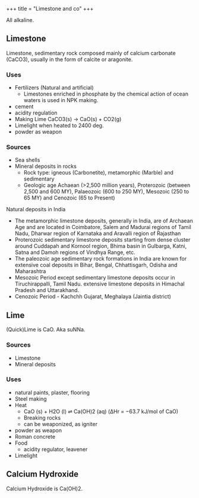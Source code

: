 +++
title = "Limestone and co"
+++

All alkaline.

## Limestone
Limestone, sedimentary rock composed mainly of calcium carbonate (CaCO3), usually in the form of calcite or aragonite.

### Uses
- Fertilizers (Natural and artificial)
  - Limestones enriched in phosphate by the chemical action of ocean waters is used in NPK making.
- cement
- acidity regulation
- Making Lime CaCO3(s) → CaO(s) + CO2(g)
- Limelight when heated to 2400 deg.
- powder as weapon

### Sources
- Sea shells
- Mineral deposits in rocks
  - Rock type: igneous (Carbonetite), metamorphic (Marble) and sedimentary
  - Geologic age Achaean (>2,500 million years), Proterozoic (between 2,500 and 600 MY), Palaeozoic (600 to 250 MY), Mesozoic (250 to 65 MY) and Cenozoic (65 to Present)

Natural deposits in India

- The metamorphic limestone deposits, generally in India, are of Archaean Age and are located in Coimbatore, Salem and Madurai regions of Tamil Nadu, Dharwar region of Karnataka and Aravalli region of Rajasthan
- Proterozoic sedimentary limestone deposits starting from dense cluster around Cuddapah and Kornool region, Bhima basin in Gulbarga, Katni, Satna and Damoh regions of Vindhya Range, etc.
- The paleozoic age sedimentary rock formations in India are known for extensive coal deposits in Bihar, Bengal, Chhattisgarh, Odisha and Maharashtra
- Mesozoic Period except sedimentary limestone deposits occur in Tiruchirappalli, Tamil Nadu. extensive limestone deposits in Himachal Pradesh and Uttarakhand.
- Cenozoic Period - Kachchh Gujarat, Meghalaya (Jaintia district)


## Lime
(Quick)Lime is CaO. Aka suNNa.

### Sources
- Limestone
- Mineral deposits

### Uses
- natural paints, plaster, flooring
- Steel making
- Heat
  - CaO (s) + H2O (l) ⇌ Ca(OH)2 (aq) (ΔHr = −63.7 kJ/mol of CaO)
  - Breaking rocks
  - can be weaponized, as igniter
- powder as weapon
- Roman concrete
- Food
  - acidity regulator, leavener
- Limelight


## Calcium Hydroxide
Calcium Hydroxide is Ca(OH)2. 


